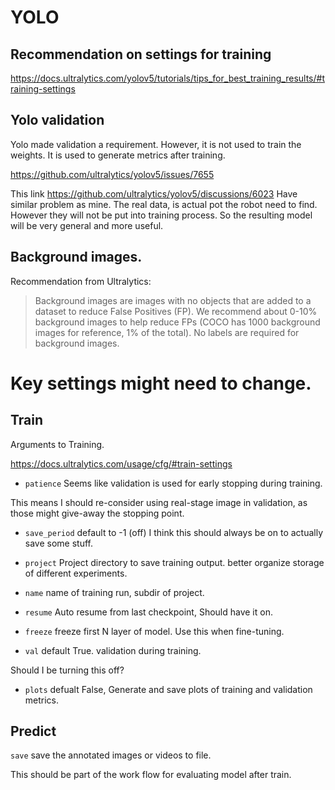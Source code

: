 

# YOLO

## Recommendation on settings for training 

https://docs.ultralytics.com/yolov5/tutorials/tips_for_best_training_results/#training-settings


## Yolo validation

Yolo made validation a requirement. However, it is not used to train the weights. It is used to generate metrics after training. 

https://github.com/ultralytics/yolov5/issues/7655

This link https://github.com/ultralytics/yolov5/discussions/6023 Have similar problem as mine. The real data, is actual pot the robot need to find. However they will not be put into training process. So the resulting model will be very general and more useful.


## Background images. 

Recommendation from Ultralytics: 
> Background images are images with no objects that are added to a dataset to reduce False Positives (FP). We recommend about 0-10% background images to help reduce FPs (COCO has 1000 background images for reference, 1% of the total). No labels are required for background images.


# Key settings might need to change. 

## Train

Arguments to Training.

https://docs.ultralytics.com/usage/cfg/#train-settings

* `patience` Seems like validation is used for early stopping during training.

This means I should re-consider using real-stage image in validation, as those might give-away the stopping point.

* `save_period` default to -1 (off) I think this should always be on to actually save some stuff.

* `project` Project directory to save training output. better organize storage of different experiments.

* `name` name of training run, subdir of project.

* `resume` Auto resume from last checkpoint, Should have it on.

* `freeze` freeze first N layer of model. Use this when fine-tuning.

* `val` default True. validation during training. 

Should I be turning this off? 

* `plots` defualt False, Generate and save plots of training and validation metrics.


## Predict

`save` save the annotated images or videos to file. 

This should be part of the work flow for evaluating model after train.